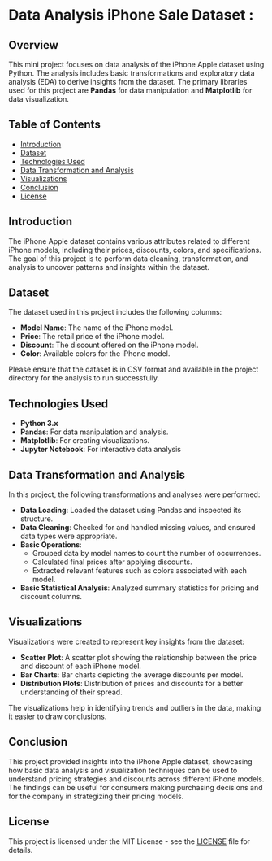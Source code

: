 # Data Analysis iPhone Sale Dataset :

<h2>Overview</h2>
<p>This mini project focuses on data analysis of the iPhone Apple dataset using Python. The analysis includes basic transformations and exploratory data analysis (EDA) to derive insights from the dataset. The primary libraries used for this project are <strong>Pandas</strong> for data manipulation and <strong>Matplotlib</strong> for data visualization.</p>

<h2>Table of Contents</h2>
<ul>
    <li><a href="#introduction">Introduction</a></li>
    <li><a href="#dataset">Dataset</a></li>
    <li><a href="#technologies-used">Technologies Used</a></li>
    <li><a href="#data-transformation-and-analysis">Data Transformation and Analysis</a></li>
    <li><a href="#visualizations">Visualizations</a></li>
    <li><a href="#conclusion">Conclusion</a></li>
    <li><a href="#license">License</a></li>
</ul>

<h2 id="#introduction">Introduction</h2>
<p>The iPhone Apple dataset contains various attributes related to different iPhone models, including their prices, discounts, colors, and specifications. The goal of this project is to perform data cleaning, transformation, and analysis to uncover patterns and insights within the dataset.</p>

<h2 id="#dataset">Dataset</h2>
<p>The dataset used in this project includes the following columns:</p>
<ul>
    <li><strong>Model Name</strong>: The name of the iPhone model.</li>
    <li><strong>Price</strong>: The retail price of the iPhone model.</li>
    <li><strong>Discount</strong>: The discount offered on the iPhone model.</li>
    <li><strong>Color</strong>: Available colors for the iPhone model.</li>
</ul>
<p>Please ensure that the dataset is in CSV format and available in the project directory for the analysis to run successfully.</p>

<h2 id="#technologies-used">Technologies Used</h2>
<ul>
    <li><strong>Python 3.x</strong></li>
    <li><strong>Pandas</strong>: For data manipulation and analysis.</li>
    <li><strong>Matplotlib</strong>: For creating visualizations.</li>
    <li><strong>Jupyter Notebook</strong>: For interactive data analysis</li>
</ul>

<h2 id="#data-transformation-and-analysis">Data Transformation and Analysis</h2>
<p>In this project, the following transformations and analyses were performed:</p>
<ul>
    <li><strong>Data Loading</strong>: Loaded the dataset using Pandas and inspected its structure.</li>
    <li><strong>Data Cleaning</strong>: Checked for and handled missing values, and ensured data types were appropriate.</li>
    <li><strong>Basic Operations</strong>: 
        <ul>
            <li>Grouped data by model names to count the number of occurrences.</li>
            <li>Calculated final prices after applying discounts.</li>
            <li>Extracted relevant features such as colors associated with each model.</li>
        </ul>
    </li>
    <li><strong>Basic Statistical Analysis</strong>: Analyzed summary statistics for pricing and discount columns.</li>
</ul>

<h2 id="#visualizations">Visualizations</h2>
<p>Visualizations were created to represent key insights from the dataset:</p>
<ul>
    <li><strong>Scatter Plot</strong>: A scatter plot showing the relationship between the price and discount of each iPhone model.</li>
    <li><strong>Bar Charts</strong>: Bar charts depicting the average discounts per model.</li>
    <li><strong>Distribution Plots</strong>: Distribution of prices and discounts for a better understanding of their spread.</li>
</ul>
<p>The visualizations help in identifying trends and outliers in the data, making it easier to draw conclusions.</p>

<h2 id="#conclusion">Conclusion</h2>
<p>This project provided insights into the iPhone Apple dataset, showcasing how basic data analysis and visualization techniques can be used to understand pricing strategies and discounts across different iPhone models. The findings can be useful for consumers making purchasing decisions and for the company in strategizing their pricing models.</p>

<h2 id="#license">License</h2>
<p>This project is licensed under the MIT License - see the <a href="LICENSE" target="_blank">LICENSE</a> file for details.</p>

</body>
</html>
